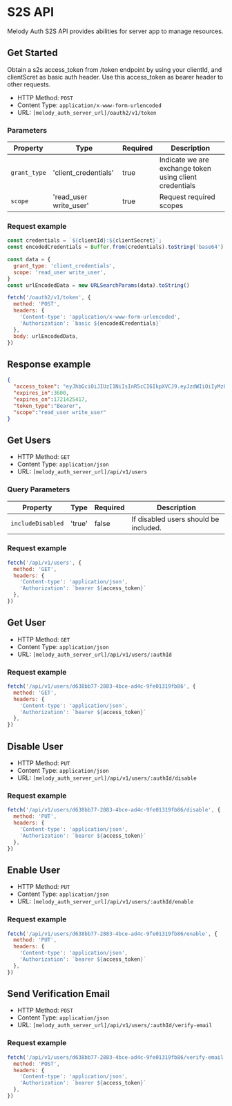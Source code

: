 # S2S API

Melody Auth S2S API provides abilities for server app to manage resources.

## Get Started
Obtain a s2s access_token from /token endpoint by using your clientId, and clientScret as basic auth header. Use this access_token as bearer header to other requests.

- HTTP Method: `POST`
- Content Type: `application/x-www-form-urlencoded`
- URL: `[melody_auth_server_url]/oauth2/v1/token`

### Parameters

| Property | Type | Required | Description |
| -------- | ---- | -------- | ----------- |
| ``grant_type`` | 'client_credentials' | true | Indicate we are exchange token using client credentials |
| ``scope`` | 'read_user write_user' | true | Request required scopes |


### Request example

``` js
const credentials = `${clientId}:${clientSecret}`;
const encodedCredentials = Buffer.from(credentials).toString('base64');

const data = {
  grant_type: 'client_credentials',
  scope: 'read_user write_user',
}
const urlEncodedData = new URLSearchParams(data).toString()

fetch('/oauth2/v1/token', {
  method: 'POST',
  headers: {
    'Content-type': 'application/x-www-form-urlencoded',
    'Authorization': `basic ${encodedCredentials}`
  },
  body: urlEncodedData,
})
```


## Response example

``` JSON
{
  "access_token": "eyJhbGciOiJIUzI1NiIsInR5cCI6IkpXVCJ9.eyJzdWIiOiIyMzQ1NiIsInNjb3BlIjoicmVhZF91c2VyIHdyaXRlX3VzZXIiLCJpYXQiOjE3MjE0MjE4MTcsImV4cCI6MTcyMTQyNTQxN30.blhriLgm67tkL89tVLdeNN5nl4EUssy6FIfp4kTOlqM",
  "expires_in":3600,
  "expires_on":1721425417,
  "token_type":"Bearer",
  "scope":"read_user write_user"
}
```

## Get Users

- HTTP Method: `GET`
- Content Type: `application/json`
- URL: `[melody_auth_server_url]/api/v1/users`

### Query Parameters

| Property | Type | Required | Description |
| -------- | ---- | -------- | ----------- |
| ``includeDisabled`` | 'true' | false | If disabled users should be included. |

### Request example

``` js
fetch('/api/v1/users', {
  method: 'GET',
  headers: {
    'Content-type': 'application/json',
    'Authorization': `bearer ${access_token}`
  },
})
```

## Get User

- HTTP Method: `GET`
- Content Type: `application/json`
- URL: `[melody_auth_server_url]/api/v1/users/:authId`

### Request example

``` js
fetch('/api/v1/users/d638bb77-2883-4bce-ad4c-9fe01319fb86', {
  method: 'GET',
  headers: {
    'Content-type': 'application/json',
    'Authorization': `bearer ${access_token}`
  },
})
```

## Disable User

- HTTP Method: `PUT`
- Content Type: `application/json`
- URL: `[melody_auth_server_url]/api/v1/users/:authId/disable`

### Request example

``` js
fetch('/api/v1/users/d638bb77-2883-4bce-ad4c-9fe01319fb86/disable', {
  method: 'PUT',
  headers: {
    'Content-type': 'application/json',
    'Authorization': `bearer ${access_token}`
  },
})
```

## Enable User

- HTTP Method: `PUT`
- Content Type: `application/json`
- URL: `[melody_auth_server_url]/api/v1/users/:authId/enable`

### Request example

``` js
fetch('/api/v1/users/d638bb77-2883-4bce-ad4c-9fe01319fb86/enable', {
  method: 'PUT',
  headers: {
    'Content-type': 'application/json',
    'Authorization': `bearer ${access_token}`
  },
})
```

## Send Verification Email

- HTTP Method: `POST`
- Content Type: `application/json`
- URL: `[melody_auth_server_url]/api/v1/users/:authId/verify-email`

### Request example

``` js
fetch('/api/v1/users/d638bb77-2883-4bce-ad4c-9fe01319fb86/verify-email', {
  method: 'POST',
  headers: {
    'Content-type': 'application/json',
    'Authorization': `bearer ${access_token}`
  },
})
```
